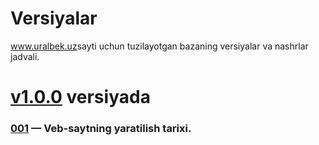 # Versiyalar
<a href="https://uralbek.netlify.app/">www.uralbek.uz</a>sayti uchun tuzilayotgan bazaning versiyalar va nashrlar jadvali.

# <a href="https://v1-0-0.netlify.app/">v1.0.0</a> versiyada

<h3><a href="https://0-0-1.netlify.app/">001</a> — Veb-saytning yaratilish tarixi.</h3>











